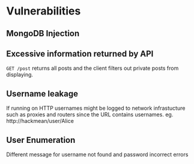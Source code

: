 # Vulnerabilities

## MongoDB Injection

## Excessive information returned by API
`GET /post` returns all posts and the client filters out private posts from displaying.

## Username leakage
If running on HTTP usernames might be logged to network infrastucture such as proxies and routers since the URL contains usernames. eg. http://hackmean/user/Alice

## User Enumeration
Different message for username not found and password incorrect errors
